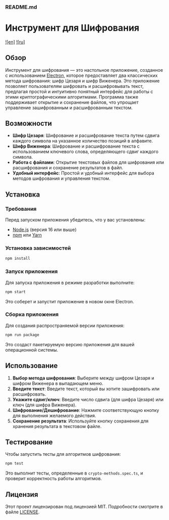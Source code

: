 ### README.md

# Инструмент для Шифрования

[![en]](README.md)
[![ru]](README-ru.md)

## Обзор

Инструмент для шифрования — это настольное приложение, созданное с использованием [Electron](https://www.electronjs.org/), которое предоставляет два классических метода шифрования: шифр Цезаря и шифр Виженера. Это приложение позволяет пользователям шифровать и расшифровывать текст, предлагая простой и интуитивно понятный интерфейс для работы с этими криптографическими алгоритмами. Программа также поддерживает открытие и сохранение файлов, что упрощает управление зашифрованным и расшифрованным текстом.

## Возможности

- **Шифр Цезаря**: Шифрование и расшифрование текста путем сдвига каждого символа на указанное количество позиций в алфавите.
- **Шифр Виженера**: Шифрование и расшифрование текста с использованием ключевого слова, определяющего сдвиг каждого символа.
- **Работа с файлами**: Открытие текстовых файлов для шифрования или расшифрования и сохранение результатов в файл.
- **Удобный интерфейс**: Простой и удобный интерфейс для выбора методов шифрования и управления текстом.

## Установка

### Требования

Перед запуском приложения убедитесь, что у вас установлены:

- [Node.js](https://nodejs.org/) (версия 16 или выше)
- [npm](https://www.npmjs.com/) или [Yarn](https://yarnpkg.com/)

### Установка зависимостей

```bash
npm install
```

### Запуск приложения

Для запуска приложения в режиме разработки выполните:

```bash
npm start
```

Это соберет и запустит приложение в новом окне Electron.

### Сборка приложения

Для создания распространяемой версии приложения:

```bash
npm run package
```

Это создаст пакетируемую версию приложения для вашей операционной системы.

## Использование

1. **Выбор метода шифрования**: Выберите между шифром Цезаря и шифром Виженера в выпадающем меню.
2. **Введите текст**: Введите текст, который вы хотите зашифровать или расшифровать.
3. **Укажите сдвиг/ключ**: Введите число сдвига (для шифра Цезаря) или ключ (для шифра Виженера).
4. **Шифрование/Дешифрование**: Нажмите соответствующую кнопку для выполнения желаемого действия.
5. **Сохранение результата**: Используйте кнопку сохранения для хранения результата в текстовом файле.

## Тестирование

Чтобы запустить тесты для алгоритмов шифрования:

```bash
npm test
```

Это выполнит тесты, определенные в `crypto-methods.spec.ts`, и проверит корректность работы алгоритмов.

## Лицензия

Этот проект лицензирован под лицензией MIT. Подробности смотрите в файле [LICENSE](LICENSE).
